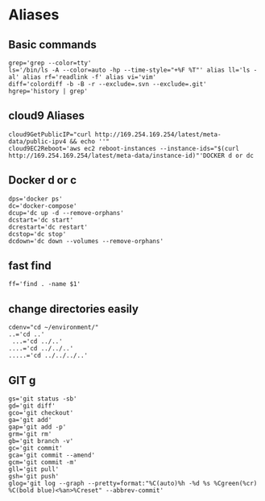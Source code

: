 # Aliases

## Basic commands

```
grep='grep --color=tty'
ls='/bin/ls -A --color=auto -hp --time-style="+%F %T"' alias ll='ls -al' alias rf='readlink -f' alias vi='vim' 
diff='colordiff -b -B -r --exclude=.svn --exclude=.git' 
hgrep='history | grep'
```

## cloud9 Aliases

```
cloud9GetPublicIP="curl http://169.254.169.254/latest/meta-data/public-ipv4 && echo ''" 
cloud9EC2Reboot='aws ec2 reboot-instances --instance-ids="$(curl http://169.254.169.254/latest/meta-data/instance-id)"'DOCKER d or dc
```

## Docker d or c

```
dps='docker ps'
dc='docker-compose' 
dcup='dc up -d --remove-orphans' 
dcstart='dc start' 
dcrestart='dc restart' 
dcstop='dc stop' 
dcdown='dc down --volumes --remove-orphans'
```

## fast find

`ff='find . -name $1'`

## change directories easily

```
cdenv="cd ~/environment/"
..='cd ..' 
 ...='cd ../..' 
....='cd ../../..' 
.....='cd ../../../..'
```

## GIT g

```
gs='git status -sb' 
gd='git diff'
gco='git checkout'
ga='git add' 
gap='git add -p'
grm='git rm'
gb='git branch -v'
gc='git commit'
gca='git commit --amend' 
gcm='git commit -m' 
gll='git pull' 
gsh='git push' 
glog='git log --graph --pretty=format:"%C(auto)%h -%d %s %Cgreen(%cr) %C(bold blue)<%an>%Creset" --abbrev-commit'
```
